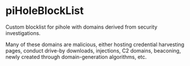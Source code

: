 # piHoleBlockList
Custom blocklist for pihole with domains derived from security investigations.

Many of these domains are malicious, either hosting credential harvesting pages, conduct drive-by downloads, injections, C2 domains, beaconing, newly created through domain-generation algorithms, etc. 
